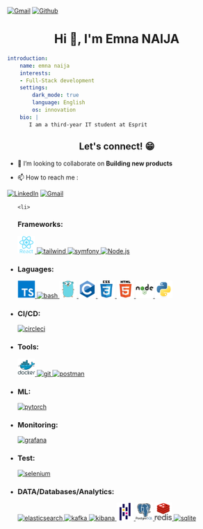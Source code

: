 [![Gmail](https://img.shields.io/badge/-maher.naija-c14438?style=flat&logo=Gmail&logoColor=white)](mailto:maher.naija@gmail.com) 
[![Github](https://img.shields.io/github/followers/maher-naija-pro?label=Follow&style=social)](https://github.com/maher-naija-pro) 

<h1 align="center">Hi 👋, I'm Emna NAIJA</h1>



``` yaml
introduction:
    name: emna naija
    interests:
    - Full-Stack development
    settings:
        dark_mode: true
        language: English
        os: innovation
    bio: |
       I am a third-year IT student at Esprit 
```

<h2 align="center">
    <b>Let's connect! 😁</b>
</h2>


- 👯 I’m looking to collaborate on **Building new products**

- 📫 How to reach me :

[![LinkedIn](https://img.shields.io/badge/LinkedIn-%230077B5.svg?logo=linkedin&logoColor=white)](https://www.linkedin.com/in/emna-naija-a14551244/) 
[![Gmail](https://img.shields.io/badge/-maher.naija-c14438?style=flat&logo=Gmail&logoColor=white)](mailto:emnanaija@gmail.com) 






<ul>

    <li>
  <h3 align="left">Frameworks:</h3>
  <a href="https://reactjs.org/" target="_blank" rel="noreferrer">
    <img src="https://raw.githubusercontent.com/devicons/devicon/master/icons/react/react-original-wordmark.svg" alt="react" width="40" height="40"/>
  </a>
  <a href="https://tailwindcss.com/" target="_blank" rel="noreferrer">
    <img src="https://www.vectorlogo.zone/logos/tailwindcss/tailwindcss-icon.svg" alt="tailwind" width="40" height="40"/>
  </a>
  <a href="https://symfony.com/" target="_blank" rel="noreferrer">
    <img src="https://upload.wikimedia.org/wikipedia/commons/6/60/Symfony2.svg" alt="symfony" width="40" height="40"/>
  </a>
  <a href="https://nodejs.org/en" target="_blank" rel="noreferrer">
    <img src="https://upload.wikimedia.org/wikipedia/commons/d/d9/Node.js_logo.svg" alt="Node.js" width="40" height="40"/>
  </a>
</li>

  <li>
     <h3 align="left">Laguages:</h3>
        <a href="https://www.typescriptlang.org/" target="_blank" rel="noreferrer">
      <img src="https://raw.githubusercontent.com/devicons/devicon/master/icons/typescript/typescript-original.svg" alt="typescript" width="40" height="40"/>
    </a>
        <a href="https://www.gnu.org/software/bash/" target="_blank" rel="noreferrer">
      <img src="https://www.vectorlogo.zone/logos/gnu_bash/gnu_bash-icon.svg" alt="bash" width="40" height="40"/>
    </a>
        <a href="https://golang.org" target="_blank" rel="noreferrer">
      <img src="https://raw.githubusercontent.com/devicons/devicon/master/icons/go/go-original.svg" alt="go" width="40" height="40"/>
    </a>
        <a href="https://www.cprogramming.com/" target="_blank" rel="noreferrer">
      <img src="https://raw.githubusercontent.com/devicons/devicon/master/icons/c/c-original.svg" alt="c" width="40" height="40"/>
    </a>
        <a href="https://www.w3schools.com/css/" target="_blank" rel="noreferrer">
      <img src="https://raw.githubusercontent.com/devicons/devicon/master/icons/css3/css3-original-wordmark.svg" alt="css3" width="40" height="40"/>
    </a>
        <a href="https://www.w3.org/html/" target="_blank" rel="noreferrer">
      <img src="https://raw.githubusercontent.com/devicons/devicon/master/icons/html5/html5-original-wordmark.svg" alt="html5" width="40" height="40"/>
    </a>
        <a href="https://nodejs.org" target="_blank" rel="noreferrer">
      <img src="https://raw.githubusercontent.com/devicons/devicon/master/icons/nodejs/nodejs-original-wordmark.svg" alt="nodejs" width="40" height="40"/>
    </a>
        <a href="https://www.python.org" target="_blank" rel="noreferrer">
      <img src="https://raw.githubusercontent.com/devicons/devicon/master/icons/python/python-original.svg" alt="python" width="40" height="40"/>
    </a>
    

  </li>
  <li>
     <h3 align="left">CI/CD:</h3>
          <a href="https://circleci.com" target="_blank" rel="noreferrer">
      <img src="https://www.vectorlogo.zone/logos/circleci/circleci-icon.svg" alt="circleci" width="40" height="40"/>
    </a>

  </li>
    <li>
     <h3 align="left">Tools:</h3>
          <a href="https://www.docker.com/" target="_blank" rel="noreferrer">
      <img src="https://raw.githubusercontent.com/devicons/devicon/master/icons/docker/docker-original-wordmark.svg" alt="docker" width="40" height="40"/>
    </a>
    <a href="https://git-scm.com/" target="_blank" rel="noreferrer">
      <img src="https://www.vectorlogo.zone/logos/git-scm/git-scm-icon.svg" alt="git" width="40" height="40"/>
    </a>
        <a href="https://postman.com" target="_blank" rel="noreferrer">
      <img src="https://www.vectorlogo.zone/logos/getpostman/getpostman-icon.svg" alt="postman" width="40" height="40"/>
    </a>

  </li>
      <li>
     <h3 align="left">ML:</h3>
            <a href="https://pytorch.org/" target="_blank" rel="noreferrer">
      <img src="https://www.vectorlogo.zone/logos/pytorch/pytorch-icon.svg" alt="pytorch" width="40" height="40"/>
    </a>
  </li>

  </li>
    <li>
     <h3 align="left">Monitoring:</h3>
    <a href="https://grafana.com" target="_blank" rel="noreferrer">
      <img src="https://www.vectorlogo.zone/logos/grafana/grafana-icon.svg" alt="grafana" width="40" height="40"/>
    </a>

  </li>
      <li>
     <h3 align="left">Test:</h3>
    <a href="https://www.selenium.dev" target="_blank" rel="noreferrer">
      <img src="https://raw.githubusercontent.com/detain/svg-logos/780f25886640cef088af994181646db2f6b1a3f8/svg/selenium-logo.svg" alt="selenium" width="40" height="40"/>
    </a>

  </li>
  <li>
     <h3 align="left">DATA/Databases/Analytics:</h3>
            <a href="https://www.elastic.co" target="_blank" rel="noreferrer">
      <img src="https://www.vectorlogo.zone/logos/elastic/elastic-icon.svg" alt="elasticsearch" width="40" height="40"/>
    </a>
        
   <a href="https://kafka.apache.org/" target="_blank" rel="noreferrer">
      <img src="https://www.vectorlogo.zone/logos/apache_kafka/apache_kafka-icon.svg" alt="kafka" width="40" height="40"/>
    </a>
        <a href="https://www.elastic.co/kibana" target="_blank" rel="noreferrer">
      <img src="https://www.vectorlogo.zone/logos/elasticco_kibana/elasticco_kibana-icon.svg" alt="kibana" width="40" height="40"/>
    </a>
        <a href="https://pandas.pydata.org/" target="_blank" rel="noreferrer">
      <img src="https://raw.githubusercontent.com/devicons/devicon/2ae2a900d2f041da66e950e4d48052658d850630/icons/pandas/pandas-original.svg" alt="pandas" width="40" height="40"/>
    </a>
        <a href="https://www.postgresql.org" target="_blank" rel="noreferrer">
      <img src="https://raw.githubusercontent.com/devicons/devicon/master/icons/postgresql/postgresql-original-wordmark.svg" alt="postgresql" width="40" height="40"/>
    </a>
        <a href="https://redis.io" target="_blank" rel="noreferrer">
      <img src="https://raw.githubusercontent.com/devicons/devicon/master/icons/redis/redis-original-wordmark.svg" alt="redis" width="40" height="40"/>
    </a>
        <a href="https://www.sqlite.org/" target="_blank" rel="noreferrer">
      <img src="https://www.vectorlogo.zone/logos/sqlite/sqlite-icon.svg" alt="sqlite" width="40" height="40"/>
    </a>

  </li>
    
</ul>



